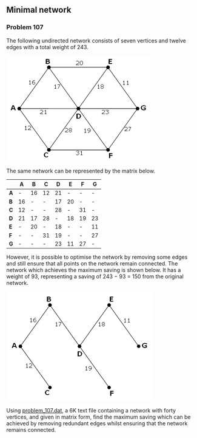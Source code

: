 ﻿## Minimal network
### Problem 107

The following undirected network consists of seven vertices and twelve edges with a total weight of 243.

![Network before](images/network.before.png)

The same network can be represented by the matrix below.

| | A | B | C | D | E | F | G |
| -- | -- | -- | -- | -- | -- | -- | -- |
| **A** | - | 16 | 12 | 21 | - | - | - |
| **B** | 16 | - | - | 17 | 20 | - | - |
| **C** | 12 | - | - | 28 | - | 31 | - |
| **D** | 21 | 17 | 28 | - | 18 | 19 | 23 |
| **E** | - | 20 | - | 18 | - | - | 11 |
| **F** | - | - | 31 | 19 | - | - | 27 |
| **G** | - | - | - | 23 | 11 | 27 | - |

However, it is possible to optimise the network by removing some edges and still ensure that all points on the network remain connected. The network which achieves the maximum saving is shown below. It has a weight of 93, representing a saving of 243 − 93 = 150 from the original network.

![Network after](images/network.after.png)

Using [problem_107.dat](../Data/problem_107.dat), a 6K text file containing a network with forty vertices, and given in matrix form, find the maximum saving which can be achieved by removing redundant edges whilst ensuring that the network remains connected.
